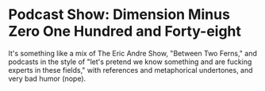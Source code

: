 # Podcast Show: Dimension Minus Zero One Hundred and Forty-eight

It's something like a mix of The Eric Andre Show, "Between Two Ferns," and podcasts in the style of "let's pretend we know something and are fucking experts in these fields," with references and metaphorical undertones, and very bad humor (nope).
